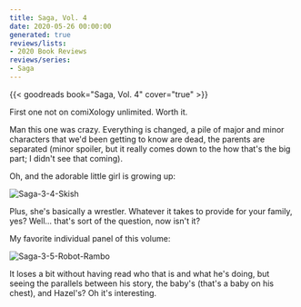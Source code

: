 ```yaml
---
title: Saga, Vol. 4
date: 2020-05-26 00:00:00
generated: true
reviews/lists:
- 2020 Book Reviews
reviews/series:
- Saga
---
```

{{< goodreads book="Saga, Vol. 4" cover="true" >}}

First one not on comiXology unlimited. Worth it.  

Man this one was crazy. Everything is changed, a pile of major and minor characters that we'd been getting to know are dead, the parents are separated (minor spoiler, but it really comes down to the how that's the big part; I didn't see that coming).  

<!--more-->

Oh, and the adorable little girl is growing up:  

![Saga-3-4-Skish](/embeds/books/attachments/saga-3-4-skish.png)  

Plus, she's basically a wrestler. Whatever it takes to provide for your family, yes? Well... that's sort of the question, now isn't it?  

My favorite individual panel of this volume:  

![Saga-3-5-Robot-Rambo](/embeds/books/attachments/saga-3-5-robot-rambo.png)  

It loses a bit without having read who that is and what he's doing, but seeing the parallels between his story, the baby's (that's a baby on his chest), and Hazel's? Oh it's interesting.



